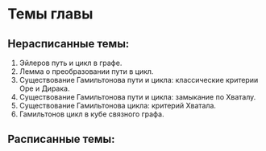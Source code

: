 # Темы главы

## Нерасписанные темы:
1. Эйлеров путь и цикл в графе.
2. Лемма о преобразовании пути в цикл.
3. Существование Гамильтонова пути и цикла: классические критерии Оре и Дирака.
4. Существование Гамильтонова пути и цикла: замыкание по Хваталу.
5. Существование Гамильтонова цикла: критерий Хватала.
6. Гамильтонов цикл в кубе связного графа.

## Расписанные темы:
